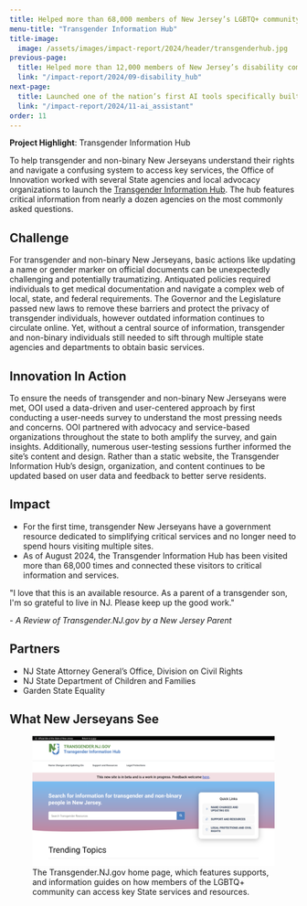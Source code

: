 ```yaml
---
title: Helped more than 68,000 members of New Jersey’s LGBTQ+ community access critical information and services
menu-title: "Transgender Information Hub"
title-image:
  image: /assets/images/impact-report/2024/header/transgenderhub.jpg
previous-page:
  title: Helped more than 12,000 members of New Jersey’s disability community and their loved ones access critical information and services
  link: "/impact-report/2024/09-disability_hub"
next-page:
  title: Launched one of the nation’s first AI tools specifically built for State employees
  link: "/impact-report/2024/11-ai_assistant"
order: 11
---
```


<div class="usa-alert usa-alert--info usa-alert--no-icon">
    <div class="usa-alert__body">
        <p class="usa-alert__text">
            <strong> Project Highlight</strong>: Transgender Information Hub
        </p>
    </div>
</div>

To help transgender and non-binary New Jerseyans understand their rights and navigate
a confusing system to access key services, the Office of Innovation worked with several State agencies and local advocacy organizations to launch the [Transgender Information Hub](http://transgender.nj.gov/). The hub features critical information from nearly a dozen agencies on the most commonly asked questions.

## Challenge

For transgender and non-binary New Jerseyans, basic actions like updating a name or gender marker on official documents can be unexpectedly challenging and potentially traumatizing. Antiquated policies required individuals to get medical documentation and navigate a complex web of local, state, and federal requirements. The Governor and the Legislature passed new laws to remove these barriers and protect the privacy of transgender individuals, however outdated information continues to circulate online. Yet, without a central source of information, transgender and non-binary individuals still needed to sift through multiple state agencies and departments to obtain basic services.

## Innovation In Action

To ensure the needs of transgender and non-binary New Jerseyans were met, OOI used a data-driven and user-centered approach by first conducting a user-needs survey to understand the most pressing needs and concerns. OOI partnered with advocacy and service-based organizations throughout the state to both amplify the survey, and gain insights. Additionally, numerous user-testing sessions further informed the site’s content and design. Rather than a static website, the Transgender Information Hub’s design, organization, and content continues to be updated based on user data and feedback to better serve residents.

## Impact

- For the first time, transgender New Jerseyans have a government resource dedicated to simplifying critical services and no longer need to spend hours visiting multiple sites.
- As of August 2024, the Transgender Information Hub has been visited more than 68,000 times and connected these visitors to critical information and services.

<div class="usa-alert usa-alert--info usa-alert--no-icon">
  <div class="usa-alert__body">
    <p class="usa-alert__text">
      "I love that this is an available resource. As a parent of a transgender son, I'm so grateful to live in NJ. Please keep up the good work."
    </p>
    <p>
    - <em>A Review of Transgender.NJ.gov by a New Jersey Parent</em>
    </p>
  </div>
</div>

## Partners

- NJ State Attorney General’s Office, Division on Civil Rights
- NJ State Department of Children and Families
- Garden State Equality

## What New Jerseyans See

<figure>
    <img
    src="/assets/images/impact-report/2024/examples/transgenderhub.png"
    alt=""
    />
    <figcaption class="font-mono-xs text-italic padding-top-1"> 
    The Transgender.NJ.gov home page, which features supports, and information guides on how members of the LGBTQ+ community can access key State services and resources.
    </figcaption>
</figure>
